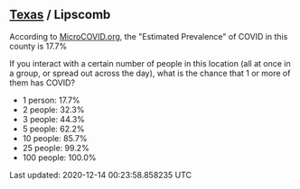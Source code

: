 
## [Texas](/united-states/texas) / Lipscomb

According to [MicroCOVID.org](http://microcovid.org),
the "Estimated Prevalence" of COVID in this county is 17.7%

If you interact with a certain number of people in this location
(all at once in a group, or spread out across the day), what is the chance that
1 or more of them has COVID?

- 1 person: 17.7%
- 2 people: 32.3%
- 3 people: 44.3%
- 5 people: 62.2%
- 10 people: 85.7%
- 25 people: 99.2%
- 100 people: 100.0%

Last updated: 2020-12-14 00:23:58.858235 UTC
